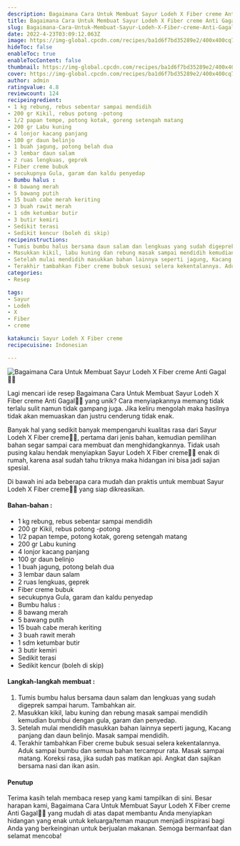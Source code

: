```yaml
---
description: Bagaimana Cara Untuk Membuat Sayur Lodeh X Fiber creme Anti Gagal"
title: Bagaimana Cara Untuk Membuat Sayur Lodeh X Fiber creme Anti Gagal
slug: Bagaimana-Cara-Untuk-Membuat-Sayur-Lodeh-X-Fiber-creme-Anti-Gagal
date: 2022-4-23T03:09:12.063Z
image: https://img-global.cpcdn.com/recipes/ba1d6f7bd35289e2/400x400cq70/photo.jpg
hideToc: false
enableToc: true
enableTocContent: false
thumbnail: https://img-global.cpcdn.com/recipes/ba1d6f7bd35289e2/400x400cq70/photo.jpg
cover: https://img-global.cpcdn.com/recipes/ba1d6f7bd35289e2/400x400cq70/photo.jpg
author: admin
ratingvalue: 4.8
reviewcount: 124
recipeingredient:
- 1 kg rebung, rebus sebentar sampai mendidih
- 200 gr Kikil, rebus potong -potong
- 1/2 papan tempe, potong kotak, goreng setengah matang
- 200 gr Labu kuning
- 4 lonjor kacang panjang
- 100 gr daun belinjo
- 1 buah jagung, potong belah dua
- 3 lembar daun salam
- 2 ruas lengkuas, geprek
- Fiber creme bubuk
- secukupnya Gula, garam dan kaldu penyedap
- Bumbu halus :
- 8 bawang merah
- 5 bawang putih
- 15 buah cabe merah keriting
- 3 buah rawit merah
- 1 sdm ketumbar butir
- 3 butir kemiri
- Sedikit terasi
- Sedikit kencur (boleh di skip)
recipeinstructions:
- Tumis bumbu halus bersama daun salam dan lengkuas yang sudah digeprek sampai harum. Tambahkan air.
- Masukkan kikil, labu kuning dan rebung masak sampai mendidih kemudian bumbui dengan gula, garam dan penyedap.
- Setelah mulai mendidih masukkan bahan lainnya seperti jagung, Kacang panjang dan daun belinjo. Masak sampai mendidih.
- Terakhir tambahkan Fiber creme bubuk sesuai selera kekentalannya. Aduk sampai bumbu dan semua bahan tercampur rata. Masak sampai matang. Koreksi rasa, jika sudah pas matikan api. Angkat dan sajikan bersama nasi dan ikan asin.
categories:
- Resep

tags:
- Sayur
- Lodeh
- X
- Fiber
- creme

katakunci: Sayur Lodeh X Fiber creme
recipecuisine: Indonesian

---
```


![Bagaimana Cara Untuk Membuat Sayur Lodeh X Fiber creme Anti Gagal👩‍🍳](https://img-global.cpcdn.com/recipes/ba1d6f7bd35289e2/400x400cq70/photo.jpg)

Lagi mencari ide resep Bagaimana Cara Untuk Membuat Sayur Lodeh X Fiber creme Anti Gagal👩‍🍳 yang unik? Cara menyiapkannya memang tidak terlalu sulit namun tidak gampang juga. Jika keliru mengolah maka hasilnya tidak akan memuaskan dan justru cenderung tidak enak.

Banyak hal yang sedikit banyak mempengaruhi kualitas rasa dari Sayur Lodeh X Fiber creme👩‍🍳, pertama dari jenis bahan, kemudian pemilihan bahan segar sampai cara membuat dan menghidangkannya. Tidak usah pusing kalau hendak menyiapkan Sayur Lodeh X Fiber creme👩‍🍳 enak di rumah, karena asal sudah tahu triknya maka hidangan ini bisa jadi sajian spesial.

Di bawah ini ada beberapa cara mudah dan praktis untuk membuat Sayur Lodeh X Fiber creme👩‍🍳 yang siap dikreasikan.

<!--inarticleads1-->

#### Bahan-bahan :

- 1 kg rebung, rebus sebentar sampai mendidih
- 200 gr Kikil, rebus potong -potong
- 1/2 papan tempe, potong kotak, goreng setengah matang
- 200 gr Labu kuning
- 4 lonjor kacang panjang
- 100 gr daun belinjo
- 1 buah jagung, potong belah dua
- 3 lembar daun salam
- 2 ruas lengkuas, geprek
- Fiber creme bubuk
- secukupnya Gula, garam dan kaldu penyedap
- Bumbu halus :
- 8 bawang merah
- 5 bawang putih
- 15 buah cabe merah keriting
- 3 buah rawit merah
- 1 sdm ketumbar butir
- 3 butir kemiri
- Sedikit terasi
- Sedikit kencur (boleh di skip)

<!--inarticleads2-->

#### Langkah-langkah membuat :

1. Tumis bumbu halus bersama daun salam dan lengkuas yang sudah digeprek sampai harum. Tambahkan air.
1. Masukkan kikil, labu kuning dan rebung masak sampai mendidih kemudian bumbui dengan gula, garam dan penyedap.
1. Setelah mulai mendidih masukkan bahan lainnya seperti jagung, Kacang panjang dan daun belinjo. Masak sampai mendidih.
1. Terakhir tambahkan Fiber creme bubuk sesuai selera kekentalannya. Aduk sampai bumbu dan semua bahan tercampur rata. Masak sampai matang. Koreksi rasa, jika sudah pas matikan api. Angkat dan sajikan bersama nasi dan ikan asin.

#### Penutup

Terima kasih telah membaca resep yang kami tampilkan di sini. Besar harapan kami, Bagaimana Cara Untuk Membuat Sayur Lodeh X Fiber creme Anti Gagal👩‍🍳 yang mudah di atas dapat membantu Anda menyiapkan hidangan yang enak untuk keluarga/teman maupun menjadi inspirasi bagi Anda yang berkeinginan untuk berjualan makanan. Semoga bermanfaat dan selamat mencoba!